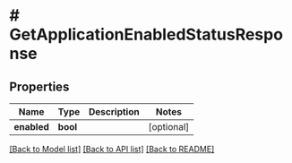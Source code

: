 # # GetApplicationEnabledStatusResponse

## Properties

Name | Type | Description | Notes
------------ | ------------- | ------------- | -------------
**enabled** | **bool** |  | [optional]

[[Back to Model list]](../../README.md#models) [[Back to API list]](../../README.md#endpoints) [[Back to README]](../../README.md)
